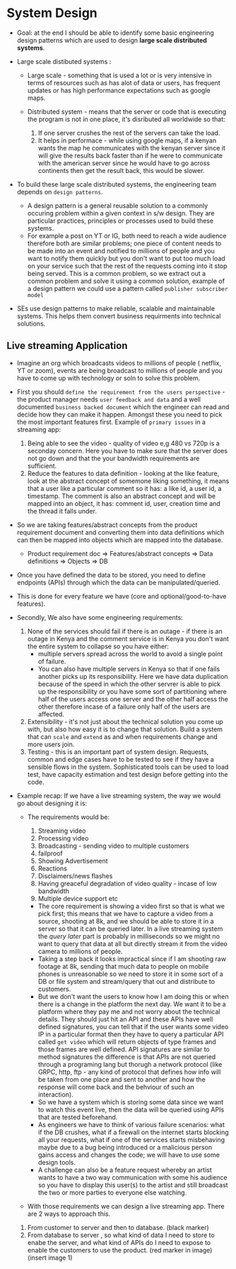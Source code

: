 # System Design
- Goal: at the end I should be able to identify some basic engineering design patterns which are used to design **large scale distributed systems**.

- Large scale distibuted systems :
    * Large scale - something that is used a lot or is very intensive in terms of resources such as has alot of data or users, has frequent updates or has high performance expectations such as google maps.

    * Distributed system - means that the server or code that is executing the program is not in one place, it's disributed all worldwide so that:
        1.  If one server crushes the rest of the servers can take the load.
        2.  It helps in performace - while using google maps, if a kenyan wants the map he communicates with the kenyan server since it will give the results back faster than if he were to communicate with the american server since he would have to go across continents then get the result back, this would be slower. 

- To build these large scale distributed systems, the engineering team depends on `design patterns`.
    * A design pattern is a general reusable solution to a commonly occuring problem within a given context in s/w design. They are particular practices, principles or processes used to build these systems. 
    * For example a post on YT or IG, both need to reach a wide audience therefore both are similar problems; one piece of content needs to be made into an event and notified to millions of people and you want to notify them quickly but you don't want to put too much load on your service such that the rest of the requests coming into it stop being served. This is a common problem, so we extract out a common problem and solve it using a common solution, example of a design pattern we could use a pattern called `publisher subscriber model`
- SEs use design patterns to make reliable, scalable and maintainable systems. This helps them convert business requirments into technical solutions.

## Live streaming Application
-  Imagine an org which broadcasts videos to millions of people ( netflix, YT or zoom), events are being broadcast to millions of people and you have to come up with technology or soln to solve this problem.
- First you should `define the requirement from the users perspective` - the product manager needs `user feedback and data` and a well documented `business backed document` which the engineer can read and decide how they can make it happen. Amongst these you need to pick the most important features first. Example of `primary issues` in a streaming app: 
    1. Being able to see the video - quality of video e,g 480 vs 720p is a seconday concern. Here you have to make sure that the server does not go down and that the your bandwidth requirements are sufficient.
    2. Reduce the features to data definition - looking at the like feature, look at the abstract concept of somemone liking something, it means that a user like a particular comment so it has: a like id, a user id, a timestamp. The comment is also an abstract concept and will be mapped into an object, it has: comment id, user, creation time and the thread it falls under.

- So we are taking features/abstract concepts from the product requirement document and converting them into data definitions which can then be mapped into objects which are mapped into the database.
    * Product requirement doc => Features/abstract concepts => Data definitions => Objects => DB
- Once you have defined the data to be stored, you need to define endpoints (APIs) through which the data can be manipulated/queried. 
- This is done for every feature we have (core and optional/good-to-have features).

- Secondly, We also have some engineering requirements:
    1. None of the services should fail if there is an outage - if there is an outage in Kenya and the comment service is in Kenya you don't want the entire system to collapse so you have either:
        - multiple servers spread across the world to avoid a single point of failure. 
        - You can also have multiple servers in Kenya so that if one fails another picks up its responsibility. Here we have data duplication because of the speed in which the other servrer is able to pick up the responsibility or you have some sort of partitioning where half of the users access one server and the other half access the other therefore incase of a failure only half of the users are affected.
    2. Extensibility - it's not just about the technical solution you come up with, but also how easy it is to change that solution. Build a system that can `scale` and `extend` as and when requirements change and more users join.
    3. Testing - this is an important part of system design. Requests, common and edge cases have to be tested to see if they have a sensible flows in the system. Sophisticated tools can be used to load test, have capacity estimation and test design before getting into the code.
- Example recap: If we have a live streaming system, the way we would go about designing it is:
    * The requirements would be:
        1. Streaming video
        2. Processing video
        3. Broadcasting - sending video to multiple customers
        4. failproof
        5. Showing Advertisement
        6. Reactions
        7. Disclaimers/news flashes
        9. Having greaceful degradation of video quality - incase of low bandwidth
        10. Multiple device support etc
        - The core requirement is showing a video first so that is what we pick first; this means that we have to capture a video from a source, shooting at 8k, and we should be able to store it in a server so that it can be queried later. In a live streaming system the *query later* part is probably in milliseconds so we might no want to query that data at all but directly stream it from the video camera to millions of people.
        - Taking a step back it looks impractical since if I am shooting raw footage at 8k, sending  that much data to people on mobile phones is unreasonable so we need to store it in some sort of a DB or file system and stream/query that out and distribute to customers. 
        - But we don't want the users to know how I am doing this or when there is a change in the platform the next day. We want it to be a platform where they pay me and not worry about the technical details. They should just hit an API and these APIs have well defined signatures, you can tell that if the user wants some video IP in a particular format then they have to query a particular API called `get video` which will return objects of type frames and those frames are well defined. API signatures are similar to method signatures the difference is that APIs are not queried through a programing lang but thorugh a network protocol (like GRPC, http, ftp - any kind of protocol that defines how info will be taken from one place and sent to another and how the response will come back and the behviour of such an interaction).
        - So we have a system which is storing some data since we want to watch this event live, then the data will be queried using APIs that are tested beforehand.
        - As engineers we have to think of various failure scenarios: what if the DB crushes, what if a firewall on the internet starts blocking all your requests, what if one of the services starts misbehaving maybe due to a bug being introduced or a malicious person gains access and changes the code; we will have to use some design tools.
        - A challenge can also be a feature request whereby an artist wants to have a two way communication with some his audience so you have to display this user(s) to the artist and still broadcast the two or more parties to everyone else watching.

    * With those requirements we can design a live streaming app. There are 2 ways to approach this.
    1. From customer to server and then to database. (black marker)
    2. From database to server , so what kind of data I need to store  to enabe the server, and what kind of  APIs do I need to expose  to enable the customers to use the product. (red marker in image)
    (insert image 1)

 


